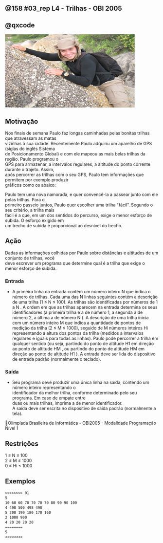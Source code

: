 ## @158 #03_rep L4 - Trilhas - OBI 2005
## @qxcode

![](__capa.jpg)

## Motivação

Nos finais de semana Paulo faz longas caminhadas pelas bonitas trilhas que atravessam as matas  
vizinhas à sua cidade. Recentemente Paulo adquiriu um aparelho de GPS (siglas do inglês Sistema  
de Posicionamento Global) e com ele mapeou as mais belas trilhas da região. Paulo programou o  
GPS para armazenar, a intervalos regulares, a altitude do ponto corrente durante o trajeto. Assim,  
após percorrer as trilhas com o seu GPS, Paulo tem informações que permitem por exemplo produzir  
gráficos como os abaixo:  
  
Paulo tem uma nova namorada, e quer convencê-la a passear junto com ele pelas trilhas. Para o  
primeiro passeio juntos, Paulo quer escolher uma trilha "fácil”. Segundo o seu critério, a trilha mais  
fácil é a que, em um dos sentidos do percurso, exige o menor esforço de subida. O esforço exigido em  
um trecho de subida é proporcional ao desnı́vel do trecho.  

## Ação

Dadas as informações colhidas por Paulo sobre distâncias e altitudes de um conjunto de trilhas, você  
deve escrever um programa que determine qual é a trilha que exige o menor esforço de subida.  
  
### Entrada

- A primeira linha da entrada contém um número inteiro N que indica o número de trilhas. Cada uma
das N linhas seguintes contém a descrição de uma trilha (1 ≤ N ≤ 100). As trilhas são identificadas por
números de 1 a N . A ordem em que as trilhas aparecem na entrada determina os seus identificadores
(a primeira trilha é a de número 1, a segunda a de número 2, a última a de número N ). A descrição
de uma trilha inicia com um número inteiro M que indica a quantidade de pontos de medição da
trilha (2 ≤ M ≤ 1000), seguido de M números inteiros Hi representando a altura dos pontos da
trilha (medidos a intervalos regulares e iguais para todas as linhas). Paulo pode percorrer a trilha em
qualquer sentido (ou seja, partindo do ponto de altitude H1 em direção ao ponto de altitude HM , ou
partindo do ponto de altitude HM em direção ao ponto de altitude H1 ).
A entrada deve ser lida do dispositivo de entrada padrão (normalmente o teclado).
  
### Saída

- Seu programa deve produzir uma única linha na saı́da, contendo um número inteiro representando o  
identificador da melhor trilha, conforme determinado pelo seu programa. Em caso de empate entre  
duas ou mais trilhas, imprima a de menor identificador.  
A saı́da deve ser escrita no dispositivo de saı́da padrão (normalmente a tela).  
  
Olimpı́ada Brasileira de Informática - OBI2005 - Modalidade Programação Nı́vel 1  
  
## Restrições

1 ≤ N ≤ 100  
2 ≤ M ≤ 1000  
0 ≤ Hi ≤ 1000

## Exemplos

```
>>>>>>>> 01
5
10 60 60 70 70 70 70 80 90 90 100
4 498 500 498 498
5 200 190 180 170 160
2 1000 900
4 20 20 20 20
========
5
<<<<<<<<
```

#

<!---
>>>>>>>> 02
10
42 51 94 74 39 85 62 89 37 5 11 96 2 4 64 3 87 13 22 93 35 70 10 22 23 53 48 89 67 72 74 16 25 96 94 78 41 61 25 73 51 42 28
73 99 50 26 74 83 37 62 22 12 87 32 48 12 62 62 30 21 61 56 66 6 50 53 53 50 0 10 14 73 64 14 55 27 13 82 19 46 0 28 55 7 95 76 75 54 63 40 65 25 26 73 10 25 74 70 39 91 38 84 31 25 94 36 0 57 39 48 98 58 62 62 33 18
89 108 110 106 102 104 100 107 108 102 101 101 102 100 109 100 106 104 106 104 102 108 105 106 102 106 106 108 106 102 108 109 106 103 106 102 105 109 105 100 105 106 110 109 103 101 103 103 103 107 104 105 100 107 107 108 101 105 100 107 103 109 110 110 101 100 103 101 101 103 107 109 105 103 103 104 107 109 102 110 110 100 110 107 104 105 108 105 100 102
82 75 41 53 79 60 7 50 87 63 3 24 81 64 24 86 42 38 87 92 89 79 3 36 0 92 69 18 70 44 77 76 33 32 6 62 29 94 41 2 32 8 3 1 46 20 39 66 73 97 27 21 80 53 87 41 57 28 99 38 72 6 44 1 70 44 71 48 22 73 61 47 78 4 43 33 58 23 53 64 42 92 41
25 58 17 80 80 41 34 100 64 63 60 9 25 43 25 57 18 50 36 75 37 38 2 43 31 28
67 96 94 92 94 97 92 93 98 99 97 94 92 92 92 96 95 92 92 92 100 90 94 92 95 91 98 99 91 96 92 98 97 98 91 99 94 98 92 98 90 97 97 92 99 98 96 92 99 98 90 96 94 93 92 100 92 93 93 95 100 92 96 94 90 96 99 96
15 103 108 102 104 100 102 102 106 109 101 101 110 107 103 105
96 53 100 44 58 2 76 77 41 52 52 14 41 49 0 59 32 99 61 10 14 5 98 7 46 79 15 65 17 87 63 25 65 74 95 64 82 4 4 31 34 89 57 11 87 10 9 96 52 81 15 41 30 48 18 56 37 75 30 85 60 43 85 92 56 65 67 42 65 0 2 65 38 28 41 95 21 57 37 21 58 56 73 13 57 86 74 14 72 71 45 63 75 9 43 93 83
14 93 98 100 92 91 99 94 99 100 93 91 99 90 93
84 42 83 15 64 30 26 53 31 5 85 85 54 0 16 33 43 85 49 77 81 7 74 12 13 11 27 78 85 29 37 28 43 35 38 88 95 49 32 15 86 32 81 63 97 39 22 5 86 96 22 33 1 18 52 91 44 40 95 45 7 69 86 28 78 51 38 16 6 55 10 53 87 16 40 35 37 40 51 72 31 0 92 50 71
========
7
<<<<<<<<

>>>>>>>> 03
10
45 18 31 80 64 32 17 18 27 36 1 53 80 84 51 43 47 98 36 41 51 92 30 23 75 77 39 62 33 10 91 6 100 85 70 14 99 71 89 7 27 37 56 24 100 34
60 6 25 5 94 84 9 23 28 7 83 14 89 78 25 45 88 56 74 15 87 21 75 45 93 71 19 91 19 2 35 23 51 38 39 84 51 13 38 11 85 22 100 95 30 93 93 63 27 63 15 42 17 24 59 5 28 13 67 71 94
88 100 110 106 108 106 107 105 101 105 104 105 106 107 100 102 100 107 100 101 100 106 106 101 107 108 106 107 107 110 105 103 101 107 108 103 109 100 109 105 104 106 101 104 101 107 109 107 105 105 105 101 102 106 108 103 100 103 103 102 108 107 110 101 101 106 105 105 100 109 109 104 109 105 101 102 107 106 102 105 101 104 105 103 100 107 103 105 104
67 104 109 104 100 105 106 104 102 105 109 104 110 102 108 102 100 109 108 102 105 110 100 107 109 108 106 103 102 102 107 101 104 102 109 110 100 103 108 109 101 105 104 101 110 100 101 103 107 102 104 108 108 106 104 106 107 101 107 105 105 100 105 100 109 106 104 101
59 102 110 101 101 102 102 107 101 110 105 109 107 100 100 102 103 100 101 105 102 109 103 108 106 110 103 108 104 105 102 110 110 106 107 109 105 103 106 107 107 100 105 107 106 106 102 100 103 109 106 108 103 107 102 106 101 102 106 109
99 31 40 36 65 81 62 91 98 31 10 0 58 72 31 43 28 3 7 36 81 99 69 56 82 75 94 26 93 31 99 79 28 100 59 13 22 46 7 92 35 69 62 28 28 96 15 40 40 64 20 48 4 38 75 65 34 83 33 28 47 33 7 74 26 64 35 38 2 56 32 51 91 57 23 66 58 72 32 55 37 37 27 50 52 94 76 50 47 19 84 10 52 30 10 5 95 22 64 83
34 92 94 99 97 95 96 91 90 91 96 94 91 92 91 92 98 91 90 94 100 96 95 92 90 93 95 99 90 94 90 95 93 92 94
27 71 85 60 32 10 97 49 14 10 8 69 84 81 35 55 73 80 22 18 20 19 86 78 61 27 80 52
54 91 94 94 92 99 100 97 96 96 100 96 91 99 97 94 91 94 99 96 95 93 100 96 98 95 98 95 94 95 91 100 97 98 96 98 100 98 99 96 100 95 92 97 95 99 90 96 90 94 96 96 96 93 96
82 100 103 109 100 103 104 106 108 102 101 105 108 109 104 103 101 107 110 103 110 109 106 103 108 110 106 107 109 106 110 109 105 107 109 103 109 109 103 106 106 100 108 107 104 110 110 108 101 104 110 110 107 107 107 103 106 102 109 103 103 105 108 106 104 100 104 109 100 108 101 102 104 106 103 106 107 107 110 103 105 108 106
========
7
<<<<<<<<
--->